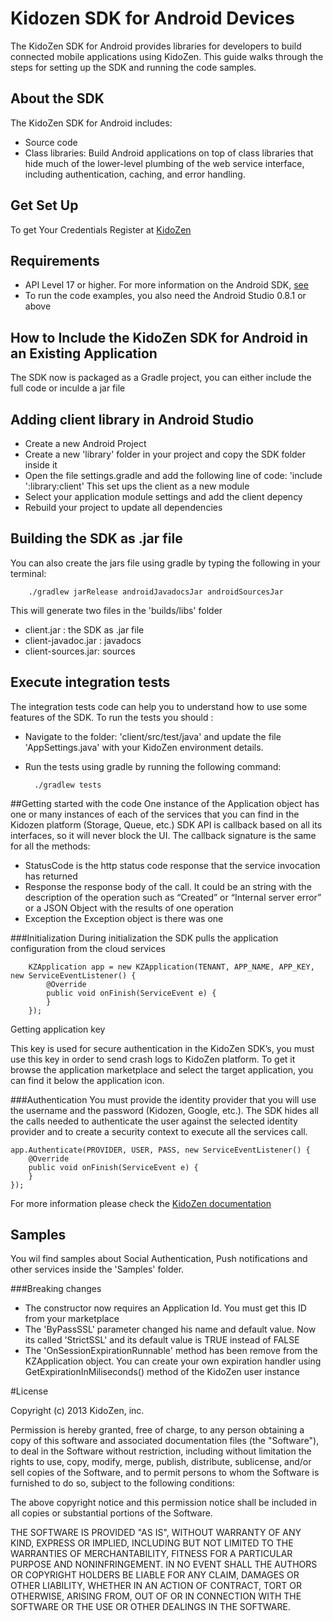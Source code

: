 # Kidozen SDK for Android Devices
The KidoZen SDK for Android provides libraries for developers to build connected mobile applications using KidoZen. This guide walks through the steps for setting up the SDK and running the code samples.

## About the SDK
The KidoZen SDK for Android includes:
- Source code
- Class libraries: Build Android applications on top of class libraries that hide much of the lower-level plumbing of the web service interface, including authentication, caching, and error handling.

## Get Set Up
To get Your Credentials Register at [KidoZen]("http://kidozen.com/")

## Requirements
- API Level 17 or higher. For more information on the Android SDK, [see]("http://developer.android.com/index.html">http://developer.android.com/index.html)
- To run the code examples, you also need the Android Studio 0.8.1 or above

## How to Include the KidoZen SDK for Android in an Existing Application
The SDK now is packaged as a Gradle project, you can either include the full code or inculde a jar file
## Adding client library in Android Studio

- Create a new Android Project
- Create a new 'library' folder in your project and copy the SDK folder inside it
- Open the file settings.gradle and add the following line of code: 'include ':library:client' This set ups the client as a new module
- Select your application module settings and add the client depency
- Rebuild your project to update all dependencies

## Building the SDK as .jar file
You can also create the jars file using gradle by typing the following in your terminal:

		./gradlew jarRelease androidJavadocsJar androidSourcesJar

This will generate two files in the 'builds/libs' folder

- client.jar : the SDK as .jar file
- client-javadoc.jar : javadocs
- client-sources.jar: sources

## Execute integration tests
The integration tests code can help you to understand how to use some features of the SDK. To run the tests you should :

- Navigate to the folder: 'client/src/test/java' and update the file 'AppSettings.java' with your KidoZen environment details.
- Run the tests using gradle by running the following command:

		./gradlew tests

##Getting started with the code
One instance of the Application object has one or many instances of each of the services that you can find in the Kidozen platform (Storage, Queue, etc.) SDK API is callback based on all its interfaces, so it will never block the UI. The callback signature is the same for all the methods:

- StatusCode is the http status code response that the service invocation has returned
- Response the response body of the call. It could be an string with the description of the operation such as “Created” or “Internal server error” or a JSON Object with the results of one operation
- Exception the Exception object is there was one

###Initialization
During initialization the SDK pulls the application configuration from the cloud services

		KZApplication app = new KZApplication(TENANT, APP_NAME, APP_KEY, new ServiceEventListener() {
		    @Override
		    public void onFinish(ServiceEvent e) {
		    }
		});

Getting application key

This key is used for secure authentication in the KidoZen SDK’s, you must use this key in order to send crash logs to KidoZen platform. To get it browse the application marketplace and select the target application, you can find it below the application icon.

###Authentication
You must provide the identity provider that you will use the username and the password (Kidozen, Google, etc.). The SDK hides all the calls needed to authenticate the user against the selected identity provider and to create a security context to execute all the services call.

    app.Authenticate(PROVIDER, USER, PASS, new ServiceEventListener() {
        @Override
        public void onFinish(ServiceEvent e) {
        }
    });

For more information please check the [KidoZen documentation](http://docs.kidozen.com/)

## Samples
You wil find samples about Social Authentication, Push notifications and other services inside the 'Samples' folder.

###Breaking changes

- The constructor now requires an Application Id. You must get this ID from your marketplace
- The 'ByPassSSL' parameter changed his name and default value. Now its called 'StrictSSL' and its default value is TRUE instead of FALSE
- The 'OnSessionExpirationRunnable' method has been remove from the KZApplication object. You can create your own expiration handler using GetExpirationInMiliseconds() method of the KidoZen user instance

#License

Copyright (c) 2013 KidoZen, inc.

Permission is hereby granted, free of charge, to any person obtaining a copy
of this software and associated documentation files (the "Software"), to deal
in the Software without restriction, including without limitation the rights
to use, copy, modify, merge, publish, distribute, sublicense, and/or sell
copies of the Software, and to permit persons to whom the Software is
furnished to do so, subject to the following conditions:

The above copyright notice and this permission notice shall be included in
all copies or substantial portions of the Software.

THE SOFTWARE IS PROVIDED "AS IS", WITHOUT WARRANTY OF ANY KIND, EXPRESS OR
IMPLIED, INCLUDING BUT NOT LIMITED TO THE WARRANTIES OF MERCHANTABILITY,
FITNESS FOR A PARTICULAR PURPOSE AND NONINFRINGEMENT. IN NO EVENT SHALL THE
AUTHORS OR COPYRIGHT HOLDERS BE LIABLE FOR ANY CLAIM, DAMAGES OR OTHER
LIABILITY, WHETHER IN AN ACTION OF CONTRACT, TORT OR OTHERWISE, ARISING FROM,
OUT OF OR IN CONNECTION WITH THE SOFTWARE OR THE USE OR OTHER DEALINGS IN
THE SOFTWARE.
